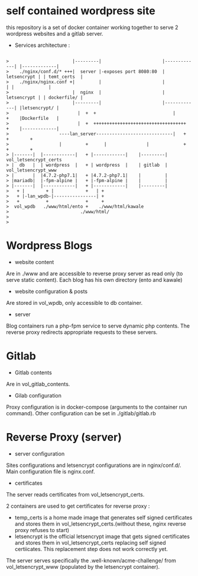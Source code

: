 self contained wordpress site
=============================

this repository is a set of docker container working together to serve 2 wordpress websites and a gitlab server.

 * Services architecture :
```

>                        |---------|                       |-------------| |-------------|
>    ./nginx/conf.d/* +++|  server |-exposes port 8080:80  | letsencrypt | | temt_certs  |
>    ./nginx/nginx.conf +|         |                       |             | |             |
>                        |  nginx  |                       | letsencrypt | | dockerfile/ |
>                        |---------|                       |-------------| |letsencrypt/ |
>                          |  +  +                             |      +    |Dockerfile   |
>                          |  +  +++++++++++++++++++++++++++++++++++  +    |-------------|
>                   ----lan_server-----------------------------|   +  +        +
>                   |         +      |               |             +  +        +
> |-------|  |------------|   + |------------|    |---------|      vol_letsencrypt_certs
> |  db   |  | wordpress  |   + | wordpress  |    | gitlab  |      vol_letsencrypt_www
> |       |  |4.7.2-php7.1|   + |4.7.2-php7.1|    |         |
> |mariadb|  |-fpm-alpine |   + |-fpm-alpine |    |         |
> |-------|  |------------|   + |------------|    |---------|
>   + |        + |            +   | +
>   + |-lan_wpdb-|----------------| + 
>   +          +              +     +
>  vol_wpdb   ./www/html/ento +    ./www/html/kawale
>                           ./www/html/    
>                                  
>                                 
```

Wordpress Blogs
===============

 * website content

Are in ./www and are accessible to reverse proxy server as read only (to serve static content).
Each blog has his own directory (ento and kawale)

 * website configuration & posts

Are stored in vol_wpdb, only accessible to db container.

 * server

Blog containers run a php-fpm service to serve dynamic php contents.
The reverse proxy redirects appropriate requests to these servers.


Gitlab
======

 * Gitlab contents

Are in vol_gitlab_contents.

 * Gilab configuration

Proxy configuration is in docker-compose (arguments to the container run command).
Other configuration can be set in ./gitlab/gitlab.rb


Reverse Proxy (server)
======================

 * server configuration

Sites configurations and letsencrypt configurations are in nginx/conf.d/.
Main configuration file is nginx.conf.


 * certificates

The server reads certificates from vol_letsencrypt_certs.

2 containers are used to get certificates for reverse proxy :
 * temp_certs is a home made image that generates self signed certificates and stores them in vol_letsencrypt_certs.(without these, nginx reverse proxy refuses to start)
 * letsencrypt is the official letsencrypt image that gets signed certificates and stores them in vol_letsencrypt_certs replacing self signed certiicates. This replacement step does not work correctly yet.

The server serves specifically the .well-known/acme-challenge/ from vol_letsencrypt_www (populated by the letsencrypt container).

